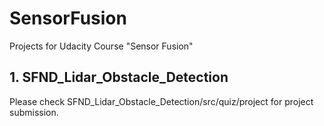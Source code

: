 # SensorFusion
Projects for Udacity Course "Sensor Fusion"

## 1. SFND_Lidar_Obstacle_Detection
Please check SFND_Lidar_Obstacle_Detection/src/quiz/project for project submission.
